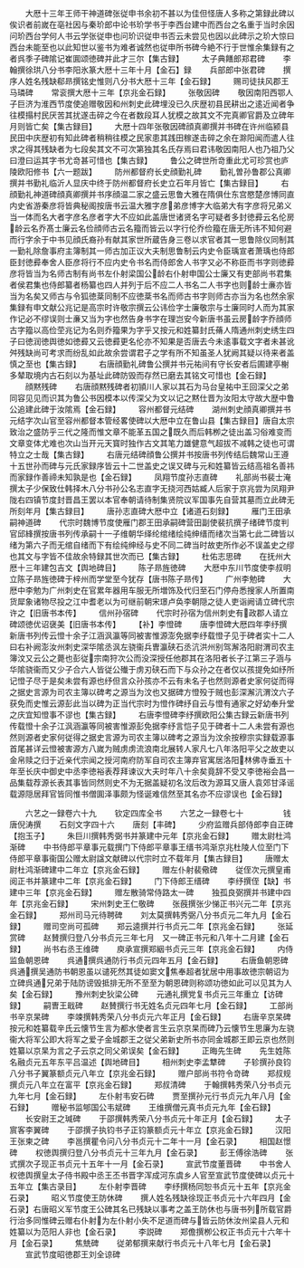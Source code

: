 <!-- { "loadSidebar": true } -->
　　大厯十三年王师干神道碑张従申书余初不甚以为佳但怪唐人多称之第録此碑以俟识者前嵗在亳社因与秦玠郎中论书玠学书于李西台建中而西台之名重于当时余因问玠西台学何人书云学张従申也问玠识従申书否云未尝见也因以此碑示之玠大惊曰西台未能至也以此知世以鉴书为难者诚然也従申所书碑今絶不行于世惟余集録有之者呉季子碑隂记崔圎颂徳碑并此才三尔【集古録】
　　太子典饍郎郑君碑
　　李翰撰徐珙八分书李阳氷篆大厯十三年十月【金石】録
　　兵部郎中张君碑
　　撰序人姓名残缺郗昻撰铭史惟则八分书大厯十三年【金石録】
　　赐司徒扶风郡王马璘碑
　　常衮撰大厯十三年【京兆金石録】
　　张敬因碑
　　敬因南阳西鄂人子巨济为淮西节度使追赠敬因和州刺史此碑埋没已久庆歴初县民耕出之逺近闻者争往模搨村民厌苦其扰遂击碎之今在者数段耳人犹模之故其文不完真卿官爵及立碑年月则皆亡矣【集古録目】
　　大厯十四年张敬因碑顔真卿撰并书碑在许州临颍县民田中庆歴初有知此碑者稍稍往模之民家患其践田稼遂击碎之余在滁阳闻而遣人往求之得其残缺者为七段矣其文不可次第独其名氏存焉曰君讳敬因南阳人也乃祖乃父曰澄曰运其字书尤竒甚可惜也【集古録】
　　鲁公之碑世所竒重此尤可珍赏也庐陵欧阳修书【六一题跋】
　　防州都督府长史顔勤礼碑
　　勤礼曽孙鲁郡公真卿撰并书勤礼临沂人显庆中终于防州都督府长史立石年月皆亡【集古録目】
　　右顔勤礼神道碑顔真卿撰并书序顔温二家之盛云思鲁大雅在隋俱仕东宫愍楚彦博同直内史省游秦彦将皆典秘阁按唐书云温大雅字彦弟彦博字大临弟大有字彦将兄弟义当一体而名大者字彦名彦者字大不应如此盖唐世诸贤名字可疑者多封徳彛云名伦房龄云名乔髙士廉云名俭顔师古云名籀而皆云以字行伦乔俭籀在唐无所讳不知何避而行字余于中书见顔氏裔孙有献其家世所蔵告身三卷以求官者其一思鲁除仪同制其一勤礼除詹事府主簿制其一师古加正议大夫制思鲁制云内史令臣瑀宣者萧瑀也侍郎臣封徳彛奉舍人臣彦将行不应内史令书名而侍郎舍人书字又必不称臣而书字则徳彛彦将皆当为名师古制有尚书左仆射梁国公龄右仆射申国公士廉又有吏部尚书君集者侯君集也侍郎纂者杨纂也四人并列于后不应二人书名二人书字也则龄士亷亦皆当为名矣又师古与令狐徳棻同制不应徳棻书名而师古书字则师古亦当为名也然余家集録有申文献公兆记是高宗时许敬宗撰云公讳俭字士廉敬宗与士廉同时人而为其家作记必不缪误则士亷又当为字也然告身书字在理岂安今新唐书虽云房龄字乔顔师古字籀以高俭茔兆记为名则乔籀果为字乎又按元和姓纂封氏蓨人隋通州刺史绣生四子曰徳润徳舆徳如徳彛又云徳彛更名伦亦不知果是否唐去今未逺事载文字者未甚讹舛残缺尚可考求而纷乱如此故余尝谓君子之学有所不知虽圣人犹阙其疑以待来者盖慎之至也【集古録】
　　右唐顔勤礼碑鲁公撰并书元祐间有守长安者后圃建亭榭多辇取境内古石刻以为基址此碑防毁而存然已磨去其铭文可惜也【金石録】
　　顔黙残碑
　　右唐顔黙残碑者初頴川人家以其石为马台皇祐中王回深父之弟同容见见而识其为鲁公书因模本以传深父为文以记之黙仕晋为汝阳太守故大歴中鲁公追建此碑于汝隂焉【金石録】
　　容州都督元结碑
　　湖州刺史顔真卿撰并书元结字次山官至容州都督本管经畧使碑以大厯中立在鲁山县【集古録目】唐自太宗致治之盛防乎三代之隆而惟文章不能革五国之既久而后韩栁之徒出盖习俗难变而文章变体尤难也次山当开元天寳时独作古文其笔力雄健意气超拔不减韩之徒也可谓特立之士哉【集古録】
　　右唐元结碑顔鲁公撰并书按唐书列传结后魏常山王遵十五世孙而碑与元氏家録序皆云十二世盖史之误又碑与元和姓纂皆云结高祖名善祎而家録作善禘未知孰是也【金石録】
　　凤翔节度孙志直碑
　　礼部尚书裴士淹撰太子少保致仕韩择木八分书孙公名志直字无挠河西姑臧人后家于京兆尝为凤翔尹陇右四镇节度封晋昌王罢以本官奉朝请待制集贤院议军国事先自营其墓而立此碑无所刻年月【集古録目】
　　唐孙志直碑大厯中立【诸道石刻録】
　　雁门王田承嗣神道碑
　　代宗时魏博节度使雁门郡王田承嗣碑营田副使裴抗撰子绪碑节度判官邱綘撰按唐书列传承嗣十一子维朝华绎纶绾绪绘纯绅缙而绪次当第七此二碑皆以绪为第六子而无绾自绪而下有绘纯绅经与史不同二碑当时故吏所作必不误盖史之缪也其文与字皆不佳故余特録其世次而已【集古録】
　　杜佑志思碑
　　在抚州大厯十三年建包吉文【舆地碑目】
　　陈子昻旌徳碑
　　大厯中东川节度使李叔明立陈子昻旌徳碑于梓州而学堂至今犹存【唐书陈子昻传】
　　广州李勉碑
　　大厯中李勉为广州刺史在官累年器用车服无所増饰及代归至石门停舟悉搜家人所置南货犀象诸物尽投之江中耆老以为可继前朝宋璟卢奂李朝隠之徒人吏诣阙请立碑代宗许之【旧唐书本传】
　　信州孙宿碑
　　代宗时孙宿为信州刺史有政郡人请立碑颂徳优诏襃美【旧唐书本传】
　　【补】李憕碑
　　唐李憕碑大厯四年李纾撰新唐书列传云憕十余子江涵沨瀛等同被害惟源澎免据李纾载憕子见于碑者实十二人曰右补阙澎汝州刺史深华隂丞沨左骁衞兵曺瀛硖石丞沆洪州别驾澥洛阳尉渭司农主簿汶又云公之薨也彭従宗南狩次公而没深授任他郡其在洛阳者长子江第三子涵与华隂骁衞而又少子合六人皆従公殱于虏刃硖石而下与众孙之在者仅以孩提免如纾所记憕子尽于是矣未尝有源也纾但言众孙孩亦不云有未名子也然则源者史家何従而得之据史言源为司农主簿以碑考之源当为汶也又据碑方憕殁于贼也彭深澥沆渭汶六子获免而史惟云源彭此当以碑为正当代宗时为憕作碑纾自云与憕有通家之好幼奉升堂之庆宜知憕事不谬也【集古録】
　　右唐李憕碑李纾撰欧阳公集古録云新唐书列传载憕十余子江沨涵瀛等同被害惟源彭免据李纾言恺子见于碑者十二人未尝有源也然则源者史家何従得之据史言源为司农主簿以碑考之源当为汶余按穆宗实録载源事首尾甚详云憕被害源方八嵗为贼虏虏流浪南北展转人家凡七八年洛阳平父之故吏以金帛赎之归于近亲代宗闻之授河南府防军自司农主簿弃官寓居洛阳林佛寺垂五十年至长庆中御史中丞李徳裕表荐拜谏议大夫时年八十余矣竟辞不受又李徳裕会昌一品集载荐源长表其事皆同然则史不为无据盖疑初名汶后改为源耳又唐人袁郊甘泽谣载源隠居拜官皆同惟书僧圎泽事颇为怪诞难信然至其名亦不应谬误也【金石録】














　　六艺之一録卷六十九
　　钦定四库全书
　　六艺之一録卷七十　　　　　钱唐倪涛撰
　　石刻文字四十六
　　唐刻【丰碑】
　　少府监赠兵部侍郎李自正碑【抱玉子】
　　朱巨川撰韩秀弼书并篆建中元年【京兆金石録】
　　赠太尉杜鸿渐碑
　　中书侍郎平章事元载撰门下侍郎平章事王缙书鸿渐京兆杜陵人位至门下侍郎平章事衞国公赠太尉諡文献碑以代宗时立不载年月【集古録目】
　　唐赠太尉杜鸿渐碑建中二年立【京兆金石録】
　　赠左仆射裴儆碑
　　従侄次元撰皇甫阅正书并篆建中二年【京兆金石録】
　　门下侍郎王缙碑
　　李纾撰侄【缺】书建中三年【京兆金石録】
　　赠左散骑常侍路太一碑
　　独孤良弼撰并书建中四年【京兆金石録】
　　宋州刺史王仁敬碑
　　张蔇撰张少悌正书兴元二年【京兆金石録】
　　郑州司马元待聘碑
　　刘太莫撰韩秀弼八分书贞元二年九月【金石録】
　　赠司空尚可孤碑
　　郑云逵撰并行书贞元二年【京兆金石録】
　　张延赏碑
　　赵賛撰归登八分书贞元三年七月　又一碑正书元和八年十二月建【金石録】
　　尚书右丞王维碑
　　庾承宣撰郑絪书贞元三年【京兆金石録】
　　内侍监鱼朝恩碑
　　呉通撰呉通防行书贞元四年五月【金石録】
　　右唐鱼朝恩碑呉通撰吴通防书朝恩虽以谴死然其徒如窦文焦奉超者犹居中用事故徳宗朝诏为立碑呉通兄弟于陆防谤毁抵排无所不至至为朝恩碑则称颂功徳如此可以见其为人矣【金石録】
　　豫州刺史狄梁公碑
　　元通礼撰党复书贞元三年重立【访碑録】
　　嗣曺王戢碑
　　赵賛撰行书无姓名贞元四年七月【金石録】
　　工部尚书辛京杲碑
　　李竦撰韩秀荣八分书贞元六年正月【金石録】
　　右唐辛京杲碑按元和姓纂载辛氏云懐节生言为都水使者言生云京京杲而碑乃云懐节生思廉为左骁衞大将军公即大将军之爱子金城郡王之従父弟新史所书亦同金城郡王即云京也然则姓纂以京杲为言之子云京之同父弟误矣【金石録】
　　正晦先生碑
　　先生姓陈名融贞元五年东平吕温述【舆地碑目】
　　相州刺史李孟犨碑
　　子轸撰孙良钧八分书子翼篆额贞元八年立【京兆金石録】
　　赠户部尚书符令竒碑
　　郑叔规撰贞元八年立在富平【京兆金石録】
　　郑叔清碑
　　于翰撰韩秀荣八分书贞元九年七月【金石録】
　　左仆射韦安石碑
　　贾至撰孙元行书贞元九年八月【金石録】
　　赠秘书监郇国公韦斌碑
　　王维撰僧元真书贞元九年【金石録】
　　长安尉王之瑊碑
　　于邵撰韩秀荣八分书贞元十年正月【金石録】
　　太子賔客李翼碑
　　于邵撰子执钧书子正钧篆额贞元十年立【京兆金石録】
　　汉阳王张柬之碑
　　李邕撰瞿令问八分书贞元十二年十一月【金石录】
　　相国赵憬碑
　　权徳舆撰归登八分书贞元十三年九月【金石录】
　　彭王傅徐浩碑
　　张式撰次子现正书贞元十五年十一月【金石录】
　　宣武节度董晋碑
　　中书舍人权徳舆撰皇太子侍书殿中丞王丕书晋字浑成河东虞乡人官至宣武节度使碑以贞元十五年立【集古录目】
　　左仆射李晋碑
　　李纾撰杨同恕书贞元十五年【京兆金石录】
　　昭义节度使王防休碑
　　撰人姓名残缺徐现正书贞元十六年四月【金石录】右唐昭义军节度王公碑其名已残缺以事考之盖王防休也与唐书列所载官爵行治多同惟碑云赠右仆射为左仆射小失不足道而碑与皆云防休汝州梁县人元和姓纂以为范阳人非也【金石录】
　　李説碑
　　郑儋撰栁公权正书贞元十六年十月【金石录】
　　焦兟碑
　　従弟郁撰来献行书贞元十八年七月【金石录】
　　宣武节度昭徳郡王刘全谅碑
